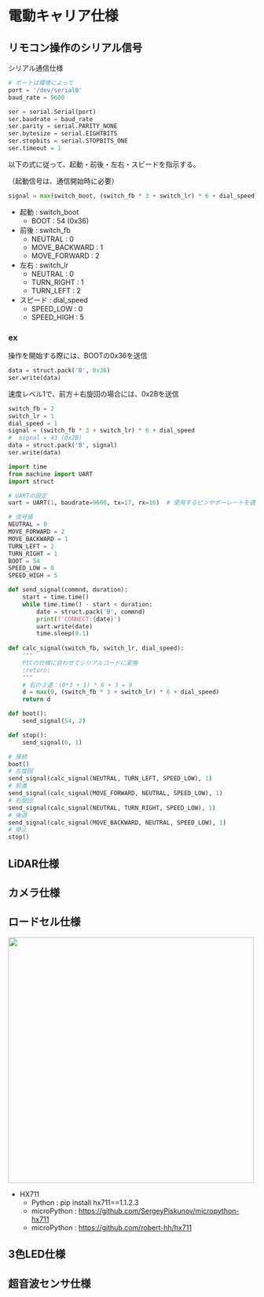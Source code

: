 # 電動キャリア仕様

## リモコン操作のシリアル信号

シリアル通信仕様

```python
# ポートは環境によって
port = '/dev/serial0'
baud_rate = 9600

ser = serial.Serial(port)
ser.baudrate = baud_rate
ser.parity = serial.PARITY_NONE
ser.bytesize = serial.EIGHTBITS
ser.stopbits = serial.STOPBITS_ONE
ser.timeout = 1
```

以下の式に従って、起動・前後・左右・スピードを指示する。

（起動信号は、通信開始時に必要）

```python
signal = max(switch_boot, (switch_fb * 3 + switch_lr) * 6 + dial_speed)
```

- 起動 : switch_boot
  - BOOT : 54 (0x36)
- 前後 : switch_fb
  - NEUTRAL : 0
  - MOVE_BACKWARD : 1
  - MOVE_FORWARD : 2
- 左右 : switch_lr
  - NEUTRAL : 0
  - TURN_RIGHT : 1
  - TURN_LEFT : 2
- スピード : dial_speed
  - SPEED_LOW : 0
  - SPEED_HIGH : 5

### ex

操作を開始する際には、BOOTの0x36を送信

```python
data = struct.pack('B', 0x36)
ser.write(data)
```

速度レベル1で、前方＋右旋回の場合には、0x2Bを送信

```python
switch_fb = 2
switch_lr = 1
dial_speed = 1
signal = (switch_fb * 3 + switch_lr) * 6 + dial_speed
#  signal = 43 (0x2B)
data = struct.pack('B', signal)
ser.write(data)
```

```python
import time
from machine import UART
import struct

# UARTの設定
uart = UART(1, baudrate=9600, tx=17, rx=16)  # 使用するピンやボーレートを適宜変更してください

# 信号値
NEUTRAL = 0
MOVE_FORWARD = 2
MOVE_BACKWARD = 1
TURN_LEFT = 2
TURN_RIGHT = 1
BOOT = 54
SPEED_LOW = 0
SPEED_HIGH = 5

def send_signal(commnd, duration):
    start = time.time()
    while time.time() - start < duration:
        date = struct.pack('B', commnd)
        print(f'CONNECT:{date}')
        uart.write(date)
        time.sleep(0.1)
        
def calc_signal(switch_fb, switch_lr, dial_speed):
    """
    PICの仕様に合わせてシリアルコードに変換
    :return:
    """
    # 右の３速：(0*3 + 1) * 6 + 3 = 9
    d = max(0, (switch_fb * 3 + switch_lr) * 6 + dial_speed)
    return d

def boot():
    send_signal(54, 2)

def stop():
    send_signal(0, 1)

# 接続
boot()
# 左旋回
send_signal(calc_signal(NEUTRAL, TURN_LEFT, SPEED_LOW), 1)
# 前進
send_signal(calc_signal(MOVE_FORWARD, NEUTRAL, SPEED_LOW), 1)
# 右旋回
send_signal(calc_signal(NEUTRAL, TURN_RIGHT, SPEED_LOW), 1)
# 後退
send_signal(calc_signal(MOVE_BACKWARD, NEUTRAL, SPEED_LOW), 1)
# 停止
stop()

```

## LiDAR仕様

## カメラ仕様

## ロードセル仕様

<image src='load_cell.jpg' width='500'>

- HX711
  - Python : pip install hx711==1.1.2.3
  - microPython : https://github.com/SergeyPiskunov/micropython-hx711
  - microPython : https://github.com/robert-hh/hx711

## 3色LED仕様

## 超音波センサ仕様
